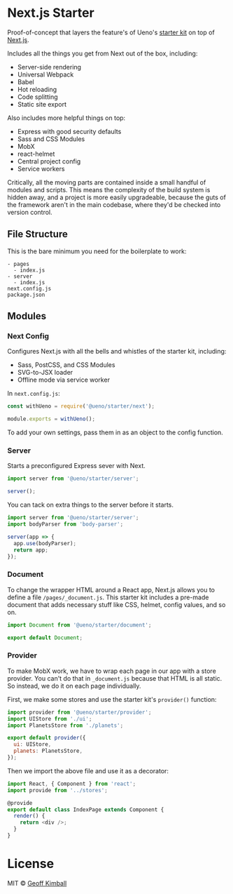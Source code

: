 # Next.js Starter

Proof-of-concept that layers the feature's of Ueno's [starter kit](https://github.com/ueno-llc/starter-kit-universally) on top of [Next.js](https://github.com/zeit/next.js).

Includes all the things you get from Next out of the box, including:

- Server-side rendering
- Universal Webpack
- Babel
- Hot reloading
- Code splitting
- Static site export

Also includes more helpful things on top:

- Express with good security defaults
- Sass and CSS Modules
- MobX
- react-helmet
- Central project config
- Service workers

Critically, all the moving parts are contained inside a small handful of modules and scripts. This means the complexity of the build system is hidden away, and a project is more easily upgradeable, because the guts of the framework aren't in the main codebase, where they'd be checked into version control.

## File Structure

This is the bare minimum you need for the boilerplate to work:

```
- pages
  - index.js
- server
  - index.js
next.config.js
package.json
```

## Modules


### Next Config

Configures Next.js with all the bells and whistles of the starter kit, including:

- Sass, PostCSS, and CSS Modules
- SVG-to-JSX loader
- Offline mode via service worker

In `next.config.js`:

```js
const withUeno = require('@ueno/starter/next');

module.exports = withUeno();
```

To add your own settings, pass them in as an object to the config function.

### Server

Starts a preconfigured Express sever with Next.

```js
import server from '@ueno/starter/server';

server();
```

You can tack on extra things to the server before it starts.

```js
import server from '@ueno/starter/server';
import bodyParser from 'body-parser';

server(app => {
  app.use(bodyParser);
  return app;
});
```

### Document

To change the wrapper HTML around a React app, Next.js allows you to define a file `/pages/_document.js`. This starter kit includes a pre-made document that adds necessary stuff like CSS, helmet, config values, and so on.

```js
import Document from '@ueno/starter/document';

export default Document;
```

### Provider

To make MobX work, we have to wrap each page in our app with a store provider. You can't do that in `_document.js` because that HTML is all static. So instead, we do it on each page individually.

First, we make some stores and use the starter kit's `provider()` function:

```js
import provider from '@ueno/starter/provider';
import UIStore from './ui';
import PlanetsStore from './planets';

export default provider({
  ui: UIStore,
  planets: PlanetsStore,
});
```

Then we import the above file and use it as a decorator:

```js
import React, { Component } from 'react';
import provide from '../stores';

@provide
export default class IndexPage extends Component {
  render() {
    return <div />;
  }
}
```

# License

MIT &copy; [Geoff Kimball](http://geoffkimball.com)
